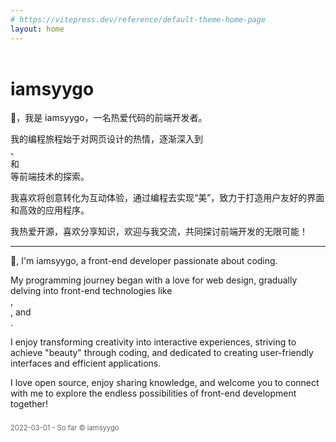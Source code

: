 ```yaml
---
# https://vitepress.dev/reference/default-theme-home-page
layout: home
---
```


<h1 data-aos="fade-up" data-aos-duration="1000" style="margin-top: 2em;">iamsyygo</h1>

<p data-aos="fade-up" data-aos-duration="1000">👋，我是 iamsyygo，一名热爱代码的前端开发者。</p>
    <div data-aos="fade-up" data-aos-duration="1000">我的编程旅程始于对网页设计的热情，逐渐深入到
    <div class="i-logos:javascript app-icon"></div>、<div class="i-logos:vue app-icon"></div> 和
    <div class="i-logos:nodejs-icon-alt app-icon"></div> 等前端技术的探索。
</div>
<p  data-aos="fade-up" data-aos-duration="1000">我喜欢将创意转化为互动体验，通过编程去实现“美”，致力于打造用户友好的界面和高效的应用程序。</p>
<p  data-aos="fade-up" data-aos-duration="1000" >我热爱开源，喜欢分享知识，欢迎与我交流，共同探讨前端开发的无限可能！</p>

<hr data-aos="fade-up" data-aos-duration="1000">

<p data-aos="fade-up" data-aos-duration="1000">👋, I'm iamsyygo, a front-end developer passionate about coding.</p>
<div data-aos="fade-up" data-aos-duration="1000">
    My programming journey began with a love for web design, gradually delving into front-end technologies like 
    <div class="i-logos:javascript app-icon"></div>, 
    <div class="i-logos:vue app-icon"></div>, and 
    <div class="i-logos:nodejs-icon-alt app-icon"></div>.
</div>
<p data-aos="fade-up" data-aos-duration="1000">I enjoy transforming creativity into interactive experiences, striving to achieve "beauty" through coding, and dedicated to creating user-friendly interfaces and efficient applications.</p>
<p data-aos="fade-up" data-aos-duration="1000">I love open source, enjoy sharing knowledge, and welcome you to connect with me to explore the endless possibilities of front-end development together!</p>

<p style="font-size: 0.8em; color: #666; margin-top: 2em;">2022-03-01 - So far © iamsyygo</p>
